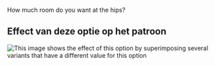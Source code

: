 How much room do you want at the hips?

## Effect van deze optie op het patroon

![This image shows the effect of this option by superimposing several variants that have a different value for this option](hugo_hipsease_sample.svg "Effect of this option on the pattern")
